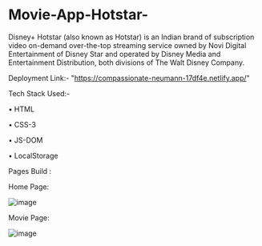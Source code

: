 # Movie-App-Hotstar-
Disney+ Hotstar (also known as Hotstar) is an Indian brand of subscription video on-demand over-the-top streaming service owned by Novi Digital Entertainment of Disney Star and operated by Disney Media and Entertainment Distribution, both divisions of The Walt Disney Company.

Deployment Link:- "https://compassionate-neumann-17df4e.netlify.app/"

Tech Stack Used:-

•	HTML

•	CSS-3

•	JS-DOM

•	LocalStorage


Pages Build :

Home Page:

![image](https://user-images.githubusercontent.com/97448096/173884164-4ceec826-28a4-4a64-8fc3-9e5144410966.png)

Movie Page:

![image](https://user-images.githubusercontent.com/97448096/173884228-eb4a192e-0af0-4822-b5bf-5b7c248a35d0.png)






